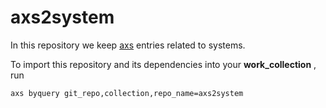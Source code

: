 axs2system
===============================================

In this repository we keep [axs](https://github.com/krai/axs) entries related to systems.

To import this repository and its dependencies into your **work_collection** , run
```
axs byquery git_repo,collection,repo_name=axs2system
```
